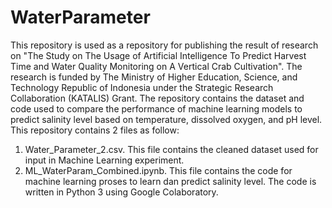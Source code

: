 # WaterParameter
This repository is used as a repository for publishing the result of research on "The Study on The Usage of Artificial Intelligence To Predict Harvest Time and Water Quality Monitoring on A Vertical Crab Cultivation". The research is funded by The Ministry of Higher Education, Science, and Technology Republic of Indonesia under the Strategic Research Collaboration (KATALIS) Grant. The repository contains the dataset and code used to compare the performance of machine learning models to predict salinity level based on temperature, dissolved oxygen, and pH level. This repository contains 2 files as follow:
1. Water_Parameter_2.csv. This file contains the cleaned dataset used for input in Machine Learning experiment.
2. ML_WaterParam_Combined.ipynb. This file contains the code for machine learning proses to learn dan predict salinity level. The code is written in Python 3 using Google Colaboratory. 
